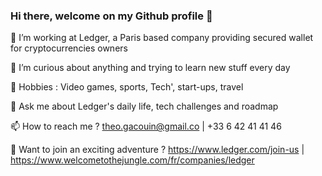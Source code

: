 ### Hi there, welcome on my Github profile 👋

🔭 I’m working at Ledger, a Paris based company providing secured wallet for cryptocurrencies owners

🌱 I’m curious about anything and trying to learn new stuff every day

🎲 Hobbies : Video games, sports, Tech', start-ups, travel

💬 Ask me about Ledger's daily life, tech challenges and roadmap

📫 How to reach me ? theo.gacouin@gmail.co | +33 6 42 41 41 46

🚀 Want to join an exciting adventure ? https://www.ledger.com/join-us | https://www.welcometothejungle.com/fr/companies/ledger
